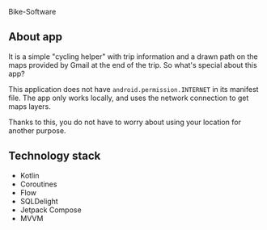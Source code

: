 Bike-Software

## About app
It is a simple "cycling helper" with trip information and a drawn path on the maps provided by Gmail at the end of the trip. So what's special about this app?

This application does not have `android.permission.INTERNET` in its manifest file. The app only works locally, and uses the network connection to get maps layers.

Thanks to this, you do not have to worry about using your location for another purpose.

## Technology stack
- Kotlin
- Coroutines
- Flow
- SQLDelight
- Jetpack Compose
- MVVM

